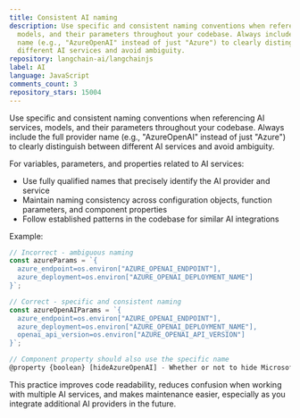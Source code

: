 ```yaml
---
title: Consistent AI naming
description: Use specific and consistent naming conventions when referencing AI services,
  models, and their parameters throughout your codebase. Always include the full provider
  name (e.g., "AzureOpenAI" instead of just "Azure") to clearly distinguish between
  different AI services and avoid ambiguity.
repository: langchain-ai/langchainjs
label: AI
language: JavaScript
comments_count: 3
repository_stars: 15004
---
```


Use specific and consistent naming conventions when referencing AI services, models, and their parameters throughout your codebase. Always include the full provider name (e.g., "AzureOpenAI" instead of just "Azure") to clearly distinguish between different AI services and avoid ambiguity.

For variables, parameters, and properties related to AI services:
- Use fully qualified names that precisely identify the AI provider and service
- Maintain naming consistency across configuration objects, function parameters, and component properties
- Follow established patterns in the codebase for similar AI integrations

Example:
```javascript
// Incorrect - ambiguous naming
const azureParams = `{
  azure_endpoint=os.environ["AZURE_OPENAI_ENDPOINT"],
  azure_deployment=os.environ["AZURE_OPENAI_DEPLOYMENT_NAME"]
}`;

// Correct - specific and consistent naming
const azureOpenAIParams = `{
  azure_endpoint=os.environ["AZURE_OPENAI_ENDPOINT"],
  azure_deployment=os.environ["AZURE_OPENAI_DEPLOYMENT_NAME"],
  openai_api_version=os.environ["AZURE_OPENAI_API_VERSION"]
}`;

// Component property should also use the specific name
@property {boolean} [hideAzureOpenAI] - Whether or not to hide Microsoft Azure OpenAI chat model.
```

This practice improves code readability, reduces confusion when working with multiple AI services, and makes maintenance easier, especially as you integrate additional AI providers in the future.
